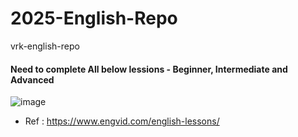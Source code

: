 # 2025-English-Repo
vrk-english-repo

#### Need to complete All below lessions - Beginner, Intermediate and Advanced

![image](https://user-images.githubusercontent.com/40323661/225479667-850a9c0d-8391-4829-a2b8-0fc8ce9d9066.png)

* Ref : https://www.engvid.com/english-lessons/
